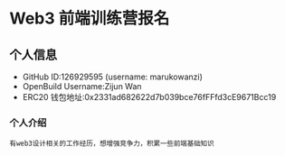 # Web3 前端训练营报名

## 个人信息

* GitHub ID:126929595 (username: marukowanzi)
* OpenBuild Username:Zijun Wan
* ERC20 钱包地址:0x2331ad682622d7b039bce76fFFfd3cE9671Bcc19

### 个人介绍

`有web3设计相关的工作经历，想增强竞争力，积累一些前端基础知识`
